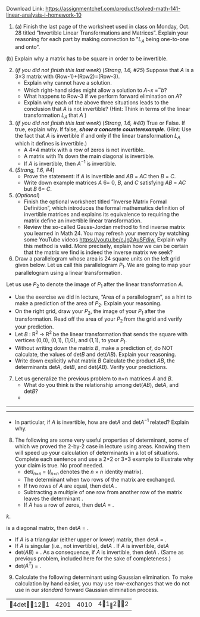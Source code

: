 Download Link: https://assignmentchef.com/product/solved-math-141-linear-analysis-i-homework-10
<br>
<ol>

 <li>(a) Finish the last page of the worksheet used in class on Monday, Oct. 28 titled ”Invertible Linear Transformations and Matrices”. Explain your reasoning for each part by making connection to ”<em>L<sub>A </sub></em>being one-to-one and onto”.</li>

</ol>

(b) Explain why a matrix has to be square in order to be invertible.

<ol start="2">

 <li>(<em>if you did not finish this last week</em>) (<em>Strang, </em><em>1.6, #25</em>) Suppose that <em>A </em>is a 3×3 matrix with (Row-1)+(Row2)=(Row-3).

  <ul>

   <li>Explain why cannot have a solution.</li>

   <li>Which right-hand sides might allow a solution to <em>A~x </em>=<em><sup>~</sup></em><em>b</em>?</li>

   <li>What happens to Row-3 if we perform forward elimination on <em>A</em>?</li>

   <li>Explain why each of the above three situations leads to the conclusion that <em>A </em>is not invertible? (Hint: Think in terms of the linear transformation <em>L<sub>A </sub></em>that <em>A </em>)</li>

  </ul></li>

 <li>(<em>if you did not finish this last week</em>) (<em>Strang, </em><em>1.6, #40</em>) True or False. If true, explain why. If false, <strong><em>show a concrete counterexample</em></strong>. (Hint: Use the fact that <em>A </em>is invertible if and only if the linear transformation <em>L<sub>A </sub></em>which it defines is invertible.)

  <ul>

   <li>A 4×4 matrix with a row of zeros is not invertible.</li>

   <li>A matrix with 1’s down the main diagonal is invertible.</li>

   <li>If <em>A </em>is invertible, then <em>A</em><sup>−1 </sup>is invertible.</li>

  </ul></li>

 <li>(<em>Strang, </em><em>1.6, #4</em>)

  <ul>

   <li>Prove the statement: if <em>A </em>is invertible and <em>AB </em>= <em>AC </em>then <em>B </em>= <em>C</em>.</li>

   <li>Write down example matrices <em>A </em>6= 0, <em>B</em>, and <em>C </em>satisfying <em>AB </em>= <em>AC </em>but <em>B </em>6= <em>C</em>.</li>

  </ul></li>

 <li>(<em>Optional</em>)

  <ul>

   <li>Finish the optional worksheet titled ”Inverse Matrix Formal Definition”, which introduces the formal mathematics definition of invertible matrices and explains its equivalence to requiring the matrix define an invertible linear transformation.</li>

   <li>Review the so-called Gauss-Jordan method to find inverse matrix you learned in Math 24. You may refresh your memory by watching some YouTube videos <a href="https://youtu.be/cJg2AuSFdjw">https://youtu.be/cJg2AuSFdjw</a><a href="https://youtu.be/cJg2AuSFdjw">.</a> Explain why this method is valid. More precisely, explain how we can be certain that the matrix we find is indeed the inverse matrix we seek?</li>

  </ul></li>

 <li>Draw a parallelogram whose area is 24 square units on the left grid given below. Let us call this parallelogram <em>P</em><sub>1</sub>. We are going to map your parallelogram using a linear transformation.</li>

</ol>

Let us use <em>P</em><sub>2 </sub>to denote the image of <em>P</em><sub>1 </sub>after the linear transformation <em>A</em>.

<ul>

 <li>Use the exercise we did in lecture, ”Area of a parallelogram”, as a hint to make a prediction of the area of <em>P</em><sub>2</sub>. Explain your reasoning.</li>

 <li>On the right grid, draw your <em>P</em><sub>2</sub>, the image of your <em>P</em><sub>1 </sub>after the transformation. Read off the area of your <em>P</em><sub>2 </sub>from the grid and verify your prediction.</li>

 <li>Let <em>B </em>: R<sup>2 </sup>→ R<sup>2 </sup>be the linear transformation that sends the square with vertices (0<em>,</em>0), (0<em>,</em>1), (1<em>,</em>0), and (1<em>,</em>1), to your <em>P</em><sub>1</sub>.</li>

 <li>Without writing down the matrix <em>B</em>, make a prediction of, do NOT calculate, the values of det<em>B </em>and det(<em>AB</em>). Explain your reasoning.</li>

 <li>Write down explicitly what matrix <em>B </em> Calculate the product <em>AB</em>, the determinants det<em>A</em>, det<em>B</em>, and det(<em>AB</em>). Verify your predictions.</li>

</ul>

<ol start="7">

 <li>Let us generalize the previous problem to n×n matrices <em>A </em>and <em>B</em>.

  <ul>

   <li>What do you think is the relationship among det(<em>AB</em>), det<em>A</em>, and det<em>B</em>?</li>

   <li></li>

  </ul></li>

</ol>

<table>

 <tbody>

  <tr>

   <td width="615"></td>

  </tr>

  <tr>

   <td></td>

   <td></td>

  </tr>

 </tbody>

</table>

<ul>

 <li>In particular, if <em>A </em>is invertible, how are det<em>A </em>and det<em>A</em><sup>−1 </sup>related? Explain why.</li>

</ul>

<ol start="8">

 <li>The following are some very useful properties of determinant, some of which we proved the 2-by-2 case in lecture using areas. Knowing them will speed up your calculation of determinants in a lot of situations. Complete each sentence and use a 2×2 or 3×3 example to illustrate why your claim is true. No proof needed.

  <ul>

   <li>det<em>I<sub>n</sub></em><sub>×<em>n </em></sub>= (<em>I<sub>n</sub></em><sub>×<em>n </em></sub>denotes the <em>n </em>× <em>n </em>identity matrix).</li>

   <li>The determinant when two rows of the matrix are exchanged.</li>

   <li>If two rows of <em>A </em>are equal, then det<em>A </em>.</li>

   <li>Subtracting a multiple of one row from another row of the matrix leaves the determinant .</li>

   <li>If <em>A </em>has a row of zeros, then det<em>A </em>= .</li>

  </ul></li>

</ol>

<em>k</em>.

is a diagonal matrix, then det<em>A </em>=                         .

<ul>

 <li>If <em>A </em>is a triangular (either upper or lower) matrix, then det<em>A </em>= .</li>

 <li>If <em>A </em>is singular (i.e., not invertible), det<em>A </em>. If <em>A </em>is invertible, det<em>A</em></li>

 <li>det(<em>AB</em>) = . As a consequence, if <em>A </em>is invertible, then det<em>A </em>. (Same as previous problem, included here for the sake of completeness.)</li>

 <li>det(<em>A<sup>T</sup></em>) = .</li>

</ul>

<ol start="9">

 <li>Calculate the following determinant using Gaussian elimination. To make calculation by hand easier, you may use row-exchanges that we do not use in our <em>standard </em>forward Gaussian elimination process.</li>

</ol>

<table width="105">

 <tbody>

  <tr>

   <td width="49">4det121</td>

   <td width="20">4201</td>

   <td width="18">4010</td>

   <td width="17">41<sub></sub>22</td>

  </tr>

 </tbody>

</table>


